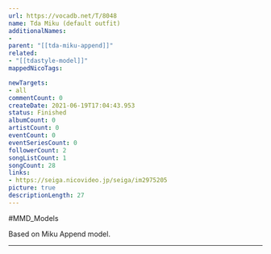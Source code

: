 ```yaml
---
url: https://vocadb.net/T/8048
name: Tda Miku (default outfit)
additionalNames: 
- 
parent: "[[tda-miku-append]]"
related:
- "[[tdastyle-model]]"
mappedNicoTags:

newTargets:
- all
commentCount: 0
createDate: 2021-06-19T17:04:43.953
status: Finished
albumCount: 0
artistCount: 0
eventCount: 0
eventSeriesCount: 0
followerCount: 2
songListCount: 1
songCount: 28
links: 
- https://seiga.nicovideo.jp/seiga/im2975205
picture: true
descriptionLength: 27
---
```


#MMD_Models

Based on Miku Append model.

---

